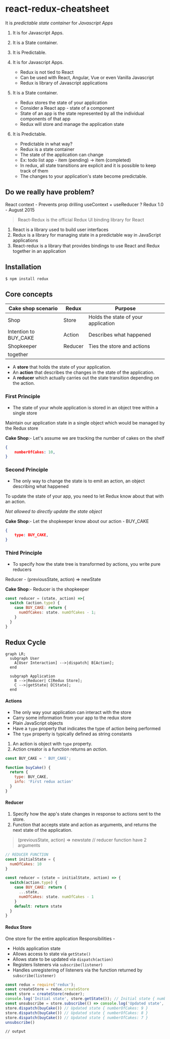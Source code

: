 # react-redux-cheatsheet

It is *predictable* *state container* for *Javascript Apps*

1. It is for Javascript Apps.
1. It is a State container.
1. It is Predictable.


1. It is for Javascript Apps.
    - Redux is not tied to React
    - Can be used with React, Angular, Vue  or even Vanilla Javascript
    - Redux is library of Javascript applications

1. It is a State container.
    - Redux stores the state of your application
    - Consider a React app - state of a component
    - State of an app is the state represented by all the individual components of that app
    - Redux will store and manage the application state

1. It is Predictable.
    - Predictable in what way?
    - Redux is a state container
    - The state of the application can change
    - Ex: todo list app - item (pending) → item (completed)
    - In redux, all state transitions are explicit and it is possible to keep track of them
    - The changes to your application's state become predictable.

## Do we really have problem?

React context - Prevents prop drilling
useContext + useReducer ?
Redux 1.0 - August 2015

> React-Redux is the official Redux Ul binding library for React

1. React is a library used to build user interfaces
1. Redux is a library for managing state in a predictable way in JavaScript applications
1. React-redux is a library that provides bindings to use React and Redux together in an application

## Installation

```shell
$ npm install redux
```

## Core concepts

| Cake shop scenario | Redux | Purpose |
| -------- | -------- | -------- |
| Shop | Store | Holds the state of your application |
| Intention to BUY_CAKE | Action | Describes what happened |
| Shopkeeper | Reducer | Ties the store and actions
together |

- A **store** that holds the state of your application.
- An **action** that describes the changes in the state of the application.
- A **reducer** which actually carries out the state transition depending on the action.

### First Principle

- The state of your whole application is stored in an object tree within a single store

Maintain our application state in a single object which would be managed by the Redux store

**Cake Shop**:-
Let's assume we are tracking the number of cakes on the shelf

```json
{
    numberOfCakes: 10,
}
```

### Second Principle

- The only way to change the state is to emit an action, an object describing what happened

To update the state of your app, you need to let Redux know about that with an action.

*Not allowed to directly update the state object*

**Cake Shop**:-
Let the shopkeeper know about our action - BUY_CAKE
```json
{
    type: BUY_CAKE,
}
```

### Third Principle

- To specify how the state tree is transformed by actions, you write pure reducers

Reducer - (previousState, action) => newState

**Cake Shop**:-
Reducer is the shopkeeper
```jsx
const reducer = (state, action) =>{
  switch (action.type) {
    case BUY_CAKE: return {
      numOfCakes: state. numOfCakes - 1;
    }
  }
}
```

## Redux Cycle

```mermaid
graph LR;
  subgraph User
    A[User Interaction] -->|dispatch| B[Action];
  end

  subgraph Application
    B -->|Reducer| C[Redux Store];
    C -->|getState| D[State];
  end
```

#### Actions

- The only way your application can interact with the store
- Carry some information from your app to the redux store
- Plain JavaScript objects
- Have a `type` property that indicates the type of action being performed
- The `type` property is typically defined as string constants

1. An action is object with `type` property.
1. Action creator is a function returns an *action*.

```jsx
const BUY_CAKE = ' BUY_CAKE';

function buyCake() {
  return {
    type: BUY_CAKE,
    info: 'First redux action'
  }
}
```

#### Reducer

1. Specify how the app's state changes in response to actions sent to the store.
1. Function that accepts state and action as arguments, and returns the next state of the application.

> (previousState, action) => newstate   // reducer function have 2 arguments

```jsx
// REDUCER FUNCTION
const initialState = {
  numOfCakes: 10
}

const reducer = (state = initialState, action) => {
  switch(action.type) {
    case BUY_CAKE: return {
      ...state,
      numOfCakes: state. numOfCakes - 1
    }
    default: return state
  }
}
```

#### Redux Store

One store for the entire application
Responsibilities -
- Holds application state
- Allows access to state via `getState()`
- Allows state to be updated via `dispatch(action)`
- Registers listeners via `subscribe(listener)`
- Handles unregistering of listeners via the function returned by `subscribe(listener)`

```jsx
const redux = require('redux');
const createStore = redux.createStore
const store = createStore(reducer);
console.log('Initial state', store.getState()); // Initial state { numberOfCakes: 10 } 
const unsubscribe = store.subscribe(() => console.log('Updated state', store getState()))
store.dispatch(buyCake()) // Updated state { numberOfCakes: 9 } 
store.dispatch(buyCake()) // Updated state { numberOfCakes: 8 } 
store.dispatch(buyCake()) // Updated state { numberOfCakes: 7 } 
unsubscribe()

```
```console
// output
```

